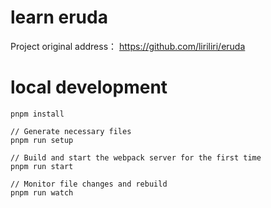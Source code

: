 # learn eruda

Project original address： https://github.com/liriliri/eruda

# local development

```
pnpm install

// Generate necessary files
pnpm run setup

// Build and start the webpack server for the first time
pnpm run start

// Monitor file changes and rebuild
pnpm run watch
```
